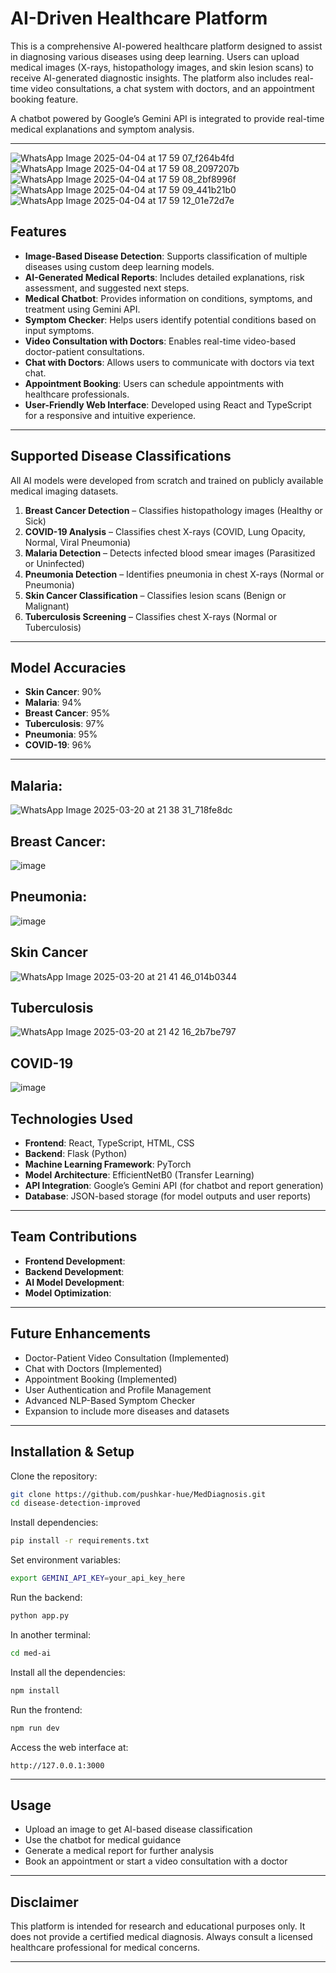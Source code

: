 # AI-Driven Healthcare Platform

This is a comprehensive AI-powered healthcare platform designed to assist in diagnosing various diseases using deep learning. Users can upload medical images (X-rays, histopathology images, and skin lesion scans) to receive AI-generated diagnostic insights. The platform also includes real-time video consultations, a chat system with doctors, and an appointment booking feature.

A chatbot powered by Google’s Gemini API is integrated to provide real-time medical explanations and symptom analysis.

---

![WhatsApp Image 2025-04-04 at 17 59 07_f264b4fd](https://github.com/user-attachments/assets/0957d02d-7413-4259-bdb4-5f1d6fd65997)
![WhatsApp Image 2025-04-04 at 17 59 08_2097207b](https://github.com/user-attachments/assets/735c9341-7fd4-4f66-81c4-56f95febedc6)
![WhatsApp Image 2025-04-04 at 17 59 08_2bf8996f](https://github.com/user-attachments/assets/de5ab826-8c08-408a-8be5-7c01f07ddd08)
![WhatsApp Image 2025-04-04 at 17 59 09_441b21b0](https://github.com/user-attachments/assets/9391784c-f676-4f0e-bce2-fec748c166dd)
![WhatsApp Image 2025-04-04 at 17 59 12_01e72d7e](https://github.com/user-attachments/assets/21ec2ccd-1666-40d2-9265-206ceffc3835)


## Features

- **Image-Based Disease Detection**: Supports classification of multiple diseases using custom deep learning models.
- **AI-Generated Medical Reports**: Includes detailed explanations, risk assessment, and suggested next steps.
- **Medical Chatbot**: Provides information on conditions, symptoms, and treatment using Gemini API.
- **Symptom Checker**: Helps users identify potential conditions based on input symptoms.
- **Video Consultation with Doctors**: Enables real-time video-based doctor-patient consultations.
- **Chat with Doctors**: Allows users to communicate with doctors via text chat.
- **Appointment Booking**: Users can schedule appointments with healthcare professionals.
- **User-Friendly Web Interface**: Developed using React and TypeScript for a responsive and intuitive experience.

---

## Supported Disease Classifications

All AI models were developed from scratch and trained on publicly available medical imaging datasets.

1. **Breast Cancer Detection** – Classifies histopathology images (Healthy or Sick)
2. **COVID-19 Analysis** – Classifies chest X-rays (COVID, Lung Opacity, Normal, Viral Pneumonia)
3. **Malaria Detection** – Detects infected blood smear images (Parasitized or Uninfected)
4. **Pneumonia Detection** – Identifies pneumonia in chest X-rays (Normal or Pneumonia)
5. **Skin Cancer Classification** – Classifies lesion scans (Benign or Malignant)
6. **Tuberculosis Screening** – Classifies chest X-rays (Normal or Tuberculosis)

---

## Model Accuracies

- **Skin Cancer**: 90%  
- **Malaria**: 94%  
- **Breast Cancer**: 95%  
- **Tuberculosis**: 97%  
- **Pneumonia**: 95%  
- **COVID-19**: 96%

---


## Malaria:
![WhatsApp Image 2025-03-20 at 21 38 31_718fe8dc](https://github.com/user-attachments/assets/fe83f6f4-0ba6-4744-9133-192844fbb926)

## Breast Cancer:
![image](https://github.com/user-attachments/assets/1da6e26b-ce48-4be9-bf65-484b7c54f8ec)

## Pneumonia:
![image](https://github.com/user-attachments/assets/012e15e5-8f4e-4bb7-af63-68c34c43088e)

## Skin Cancer
![WhatsApp Image 2025-03-20 at 21 41 46_014b0344](https://github.com/user-attachments/assets/ed6a088a-938b-4401-81c6-e7d6410ac4d3)

## Tuberculosis
![WhatsApp Image 2025-03-20 at 21 42 16_2b7be797](https://github.com/user-attachments/assets/34cc3b1a-a08d-45d3-a5bb-8899b772f39a)

## COVID-19
![image](https://github.com/user-attachments/assets/1ec8268e-32ff-48ac-9ffc-b2271bca1482)


## Technologies Used

- **Frontend**: React, TypeScript, HTML, CSS  
- **Backend**: Flask (Python)  
- **Machine Learning Framework**: PyTorch  
- **Model Architecture**: EfficientNetB0 (Transfer Learning)  
- **API Integration**: Google’s Gemini API (for chatbot and report generation)  
- **Database**: JSON-based storage (for model outputs and user reports)

---

## Team Contributions

- **Frontend Development**: 
- **Backend Development**:
- **AI Model Development**:
- **Model Optimization**:

---

## Future Enhancements

- Doctor-Patient Video Consultation (Implemented)  
- Chat with Doctors (Implemented)  
- Appointment Booking (Implemented)  
- User Authentication and Profile Management  
- Advanced NLP-Based Symptom Checker  
- Expansion to include more diseases and datasets

---

## Installation & Setup

Clone the repository:

```bash
git clone https://github.com/pushkar-hue/MedDiagnosis.git
cd disease-detection-improved
```

Install dependencies:

```bash
pip install -r requirements.txt
```

Set environment variables:

```bash
export GEMINI_API_KEY=your_api_key_here
```

Run the backend:

```bash
python app.py
```
In another terminal:
```bash
cd med-ai
```
Install all the dependencies:
```bash
npm install
```
Run the frontend:
```bash
npm run dev
```

Access the web interface at:

```
http://127.0.0.1:3000
```

---

## Usage

- Upload an image to get AI-based disease classification  
- Use the chatbot for medical guidance  
- Generate a medical report for further analysis  
- Book an appointment or start a video consultation with a doctor  

---

## Disclaimer

This platform is intended for research and educational purposes only. It does not provide a certified medical diagnosis. Always consult a licensed healthcare professional for medical concerns.

---

